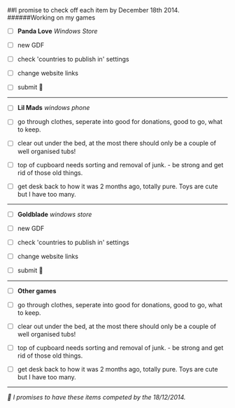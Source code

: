 ##I promise to check off each item by December 18th 2014.
######Working on my games

- [ ] __Panda Love__ *Windows Store*
 - [ ] new GDF
 - [ ] check 'countries to publish in' settings
 - [ ] change website links
 - [ ] submit 🌟


---


- [ ] __Lil Mads__ *windows phone*
 - [ ] go through clothes, seperate into good for donations, good to go, what to keep. 
 - [ ] clear out under the bed, at the most there should only be a couple of well organised tubs!
 - [ ] top of cupboard needs sorting and removal of junk. - be strong and get rid of those old things.
 - [ ] get desk back to how it was 2 months ago, totally pure. Toys are cute but I have too many.


---


- [ ] __Goldblade__ *windows store*
 - [ ] new GDF
 - [ ] check 'countries to publish in' settings
 - [ ] change website links
 - [ ] submit 🌟




---


- [ ] __Other games__
 - [ ] go through clothes, seperate into good for donations, good to go, what to keep. 
 - [ ] clear out under the bed, at the most there should only be a couple of well organised tubs!
 - [ ] top of cupboard needs sorting and removal of junk. - be strong and get rid of those old things.
 - [ ] get desk back to how it was 2 months ago, totally pure. Toys are cute but I have too many.



---


*📢 I promises to have these items competed by the 18/12/2014.*
